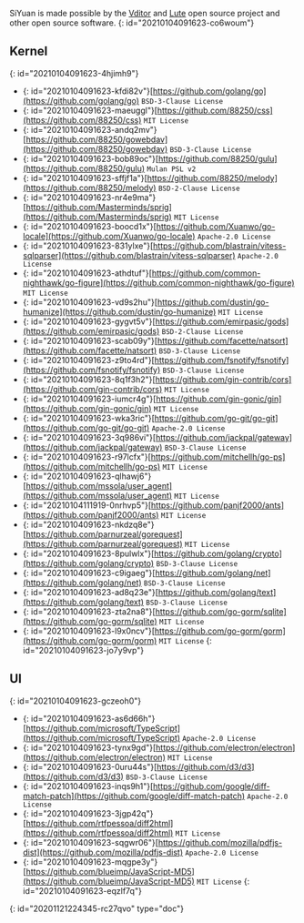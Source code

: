 SiYuan is made possible by the [Vditor](https://github.com/Vanessa219/vditor) and [Lute](https://github.com/88250/lute) open source project and other open source software.
{: id="20210104091623-co6woum"}

## Kernel
{: id="20210104091623-4hjimh9"}

* {: id="20210104091623-kfdi82v"}[https://github.com/golang/go](https://github.com/golang/go) `BSD-3-Clause License`
* {: id="20210104091623-maeuggl"}[https://github.com/88250/css](https://github.com/88250/css) `MIT License`
* {: id="20210104091623-andq2mv"}[https://github.com/88250/gowebdav](https://github.com/88250/gowebdav) `BSD-3-Clause License`
* {: id="20210104091623-bob89oc"}[https://github.com/88250/gulu](https://github.com/88250/gulu) `Mulan PSL v2`
* {: id="20210104091623-sffjf1a"}[https://github.com/88250/melody](https://github.com/88250/melody) `BSD-2-Clause License`
* {: id="20210104091623-nr4e9ma"}[https://github.com/Masterminds/sprig](https://github.com/Masterminds/sprig) `MIT License`
* {: id="20210104091623-boocd1x"}[https://github.com/Xuanwo/go-locale](https://github.com/Xuanwo/go-locale) `Apache-2.0 License`
* {: id="20210104091623-831ylxe"}[https://github.com/blastrain/vitess-sqlparser](https://github.com/blastrain/vitess-sqlparser) `Apache-2.0 License`
* {: id="20210104091623-athdtuf"}[https://github.com/common-nighthawk/go-figure](https://github.com/common-nighthawk/go-figure) `MIT License`
* {: id="20210104091623-vd9s2hu"}[https://github.com/dustin/go-humanize](https://github.com/dustin/go-humanize) `MIT License`
* {: id="20210104091623-gygvt5v"}[https://github.com/emirpasic/gods](https://github.com/emirpasic/gods) `BSD-2-Clause License`
* {: id="20210104091623-scab09y"}[https://github.com/facette/natsort](https://github.com/facette/natsort) `BSD-3-Clause License`
* {: id="20210104091623-z9to4rd"}[https://github.com/fsnotify/fsnotify](https://github.com/fsnotify/fsnotify) `BSD-3-Clause License`
* {: id="20210104091623-8q1f3h2"}[https://github.com/gin-contrib/cors](https://github.com/gin-contrib/cors) `MIT License`
* {: id="20210104091623-iumcr4g"}[https://github.com/gin-gonic/gin](https://github.com/gin-gonic/gin) `MIT License`
* {: id="20210104091623-wka3ric"}[https://github.com/go-git/go-git](https://github.com/go-git/go-git) `Apache-2.0 License`
* {: id="20210104091623-3q986vi"}[https://github.com/jackpal/gateway](https://github.com/jackpal/gateway) `BSD-3-Clause License`
* {: id="20210104091623-r97lcfx"}[https://github.com/mitchellh/go-ps](https://github.com/mitchellh/go-ps) `MIT License`
* {: id="20210104091623-qlhawj6"}[https://github.com/mssola/user_agent](https://github.com/mssola/user_agent) `MIT License`
* {: id="20210104111919-0nrhvp5"}[https://github.com/panjf2000/ants](https://github.com/panjf2000/ants) `MIT License`
* {: id="20210104091623-nkdzq8e"}[https://github.com/parnurzeal/gorequest](https://github.com/parnurzeal/gorequest) `MIT License`
* {: id="20210104091623-8pulwlx"}[https://github.com/golang/crypto](https://github.com/golang/crypto) `BSD-3-Clause License`
* {: id="20210104091623-c9igaeg"}[https://github.com/golang/net](https://github.com/golang/net) `BSD-3-Clause License`
* {: id="20210104091623-ad8q23e"}[https://github.com/golang/text](https://github.com/golang/text) `BSD-3-Clause License`
* {: id="20210104091623-zta2na8"}[https://github.com/go-gorm/sqlite](https://github.com/go-gorm/sqlite) `MIT License`
* {: id="20210104091623-l9x0ncv"}[https://github.com/go-gorm/gorm](https://github.com/go-gorm/gorm) `MIT License`
{: id="20210104091623-jo7y9vp"}

## UI
{: id="20210104091623-gczeoh0"}

* {: id="20210104091623-as6d66h"}[https://github.com/microsoft/TypeScript](https://github.com/microsoft/TypeScript) `Apache-2.0 License`
* {: id="20210104091623-tynx9gd"}[https://github.com/electron/electron](https://github.com/electron/electron) `MIT License`
* {: id="20210104091623-0uru44s"}[https://github.com/d3/d3](https://github.com/d3/d3) `BSD-3-Clause License`
* {: id="20210104091623-inqs9h1"}[https://github.com/google/diff-match-patch](https://github.com/google/diff-match-patch) `Apache-2.0 License`
* {: id="20210104091623-3jgp42q"}[https://github.com/rtfpessoa/diff2html](https://github.com/rtfpessoa/diff2html) `MIT License`
* {: id="20210104091623-sqgwr06"}[https://github.com/mozilla/pdfjs-dist](https://github.com/mozilla/pdfjs-dist) `Apache-2.0 License`
* {: id="20210104091623-mqgpe3y"}[https://github.com/blueimp/JavaScript-MD5](https://github.com/blueimp/JavaScript-MD5) `MIT License`
{: id="20210104091623-eqzlf7q"}


{: id="20201121224345-rc27qvo" type="doc"}
